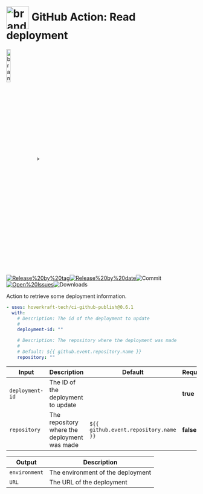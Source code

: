 <!-- start title -->

# <img src=".github/ghadocs/branding.svg" width="60px" align="center" alt="branding<icon:list color:blue>" /> GitHub Action: Read deployment

<!-- end title -->
<!--
// jscpd:ignore-start
-->
<!-- start branding -->

<img src=".github/ghadocs/branding.svg" width="15%" align="center" alt="branding<icon:list color:blue>" />
><!-- end branding -->
<!-- markdownlint-disable MD013 -->
<!-- start badges -->

<a href="https%3A%2F%2Fgithub.com%2Fhoverkraft-tech%2Fci-github-publish%2Freleases%2Flatest"><img src="https://img.shields.io/github/v/release/hoverkraft-tech/ci-github-publish?display_name=tag&sort=semver&logo=github&style=flat-square" alt="Release%20by%20tag" /></a><a href="https%3A%2F%2Fgithub.com%2Fhoverkraft-tech%2Fci-github-publish%2Freleases%2Flatest"><img src="https://img.shields.io/github/release-date/hoverkraft-tech/ci-github-publish?display_name=tag&sort=semver&logo=github&style=flat-square" alt="Release%20by%20date" /></a><img src="https://img.shields.io/github/last-commit/hoverkraft-tech/ci-github-publish?logo=github&style=flat-square" alt="Commit" /><a href="https%3A%2F%2Fgithub.com%2Fhoverkraft-tech%2Fci-github-publish%2Fissues"><img src="https://img.shields.io/github/issues/hoverkraft-tech/ci-github-publish?logo=github&style=flat-square" alt="Open%20Issues" /></a><img src="https://img.shields.io/github/downloads/hoverkraft-tech/ci-github-publish/total?logo=github&style=flat-square" alt="Downloads" />

<!-- end badges -->
<!-- markdownlint-enable MD013 -->
<!--
// jscpd:ignore-end
-->
<!-- start description -->

Action to retrieve some deployment information.

<!-- end description -->
<!-- start contents -->
<!-- end contents -->
<!-- start usage -->

```yaml
- uses: hoverkraft-tech/ci-github-publish@0.6.1
  with:
    # Description: The id of the deployment to update
    #
    deployment-id: ""

    # Description: The repository where the deployment was made
    #
    # Default: ${{ github.event.repository.name }}
    repository: ""
```

<!-- end usage -->
<!-- start inputs -->

| **Input**                  | **Description**                              | **Default**                                      | **Required** |
| -------------------------- | -------------------------------------------- | ------------------------------------------------ | ------------ |
| <code>deployment-id</code> | The ID of the deployment to update           |                                                  | **true**     |
| <code>repository</code>    | The repository where the deployment was made | <code>${{ github.event.repository.name }}</code> | **false**    |

<!-- end inputs -->
<!-- start outputs -->

| **Output**               | **Description**                   |
| ------------------------ | --------------------------------- |
| <code>environment</code> | The environment of the deployment |
| <code>URL</code>         | The URL of the deployment         |

<!-- end outputs -->
<!-- start [.github/ghadocs/examples/] -->
<!-- end [.github/ghadocs/examples/] -->
